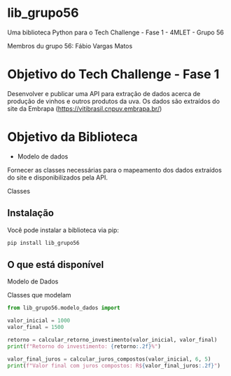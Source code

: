 # lib_grupo56

Uma biblioteca Python para o Tech Challenge - Fase 1 - 4MLET - Grupo 56

Membros du grupo 56:
Fábio Vargas Matos

# Objetivo do Tech Challenge - Fase 1

Desenvolver e publicar uma API para extração de dados acerca de produção de vinhos e outros produtos da uva.  Os dados são extraídos do site da Embrapa (https://vitibrasil.cnpuv.embrapa.br/)

# Objetivo da Biblioteca

* Modelo de dados

Fornecer as classes necessárias para o mapeamento dos dados extraídos do site e disponibilizados pela API.

Classes



## Instalação

Você pode instalar a biblioteca via pip:

```bash
pip install lib_grupo56
```

## O que está disponível

Modelo de Dados

Classes que modelam 

```python
from lib_grupo56.modelo_dados import 

valor_inicial = 1000
valor_final = 1500

retorno = calcular_retorno_investimento(valor_inicial, valor_final)
print(f"Retorno do investimento: {retorno:.2f}%")

valor_final_juros = calcular_juros_compostos(valor_inicial, 6, 5)
print(f"Valor final com juros compostos: R${valor_final_juros:.2f}")
```